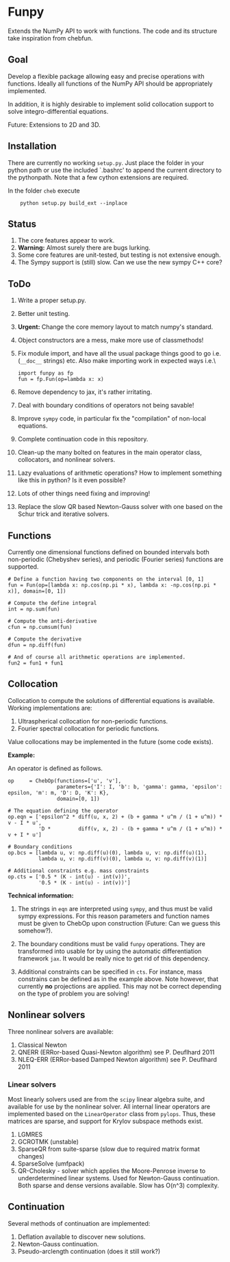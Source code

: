 Funpy
=========

Extends the NumPy API to work with functions. The code and its structure take
inspiration from chebfun.

Goal
-------

Develop a flexible package allowing easy and precise operations with functions.
Ideally all functions of the NumPy API should be appropriately implemented.

In addition, it is highly desirable to implement solid collocation support to
solve integro-differential equations.

Future: Extensions to 2D and 3D.


Installation
--------

There are currently no working `setup.py`. Just place the folder in your python
path or use the included `.bashrc' to append the current directory to the
pythonpath. Note that a few cython extensions are required.

In the folder `cheb` execute

```
    python setup.py build_ext --inplace
```

Status
--------

1. The core features appear to work.
2. **Warning:** Almost surely there are bugs lurking.
3. Some core features are unit-tested, but testing is not extensive enough.
4. The Sympy support is (still) slow. Can we use the new sympy C++ core?

ToDo
-------

1. Write a proper setup.py.
2. Better unit testing.
3. **Urgent:** Change the core memory layout to match numpy's standard.
4. Object constructors are a mess, make more use of classmethods!
5. Fix module import, and have all the usual package things good to go i.e.\
   (`__doc__` strings) etc. Also make importing work in expected ways i.e.\

   ```
   import funpy as fp
   fun = fp.Fun(op=lambda x: x)
   ```

6. Remove dependency to jax, it's rather irritating.
7. Deal with boundary conditions of operators not being savable!
8. Improve `sympy` code, in particular fix the "compilation" of non-local equations.
9. Complete continuation code in this repository.
10. Clean-up the many bolted on features in the main operator class, collocators, and nonlinear solvers.
11. Lazy evaluations of arithmetic operations? How to implement something like this in python? Is it even possible?
12. Lots of other things need fixing and improving!
13. Replace the slow QR based Newton-Gauss solver with one based on the Schur trick and iterative solvers.

Functions
-------------------

Currently one dimensional functions defined on bounded intervals both
non-periodic (Chebyshev series), and periodic (Fourier series) functions are
supported.

```
# Define a function having two components on the interval [0, 1]
fun = Fun(op=[lambda x: np.cos(np.pi * x), lambda x: -np.cos(np.pi * x)], domain=[0, 1])

# Compute the define integral
int = np.sum(fun)

# Compute the anti-derivative
cfun = np.cumsum(fun)

# Compute the derivative
dfun = np.diff(fun)

# And of course all arithmetic operations are implemented.
fun2 = fun1 + fun1
```

Collocation
-----------------

Collocation to compute the solutions of differential equations is available.
Working implementations are:

1. Ultraspherical collocation for non-periodic functions.
2. Fourier spectral collocation for periodic functions.

Value collocations may be implemented in the future (some code exists).

**Example:**

An operator is defined as follows.

```
op     = ChebOp(functions=['u', 'v'],
                parameters={'I': I, 'b': b, 'gamma': gamma, 'epsilon': epsilon, 'm': m, 'D': D, 'K': K},
                domain=[0, 1])

# The equation defining the operator
op.eqn = ['epsilon^2 * diff(u, x, 2) + (b + gamma * u^m / (1 + u^m)) * v - I * u',
          'D *         diff(v, x, 2) - (b + gamma * u^m / (1 + u^m)) * v + I * u']

# Boundary conditions
op.bcs = [lambda u, v: np.diff(u)(0), lambda u, v: np.diff(u)(1),
          lambda u, v: np.diff(v)(0), lambda u, v: np.diff(v)(1)]

# Additional constraints e.g. mass constraints
op.cts = ['0.5 * (K - int(u) - int(v))',
          '0.5 * (K - int(u) - int(v))']
```

**Technical information:**

1. The strings in `eqn` are interpreted using `sympy`, and thus must be valid
sympy expressions. For this reason parameters and function names
must be given to ChebOp upon construction (Future: Can we guess this somehow?).

2. The boundary conditions must be valid `funpy` operations. They are
   transformed into usable for by using the automatic differentiation framework
   `jax`. It would be really nice to get rid of this dependency.

3. Additional constraints can be specified in `cts`. For instance, mass
   constrains can be defined as in the example above. Note however, that
   currently **no** projections are applied. This may not be correct depending
   on the type of problem you are solving!

Nonlinear solvers
----------------

Three nonlinear solvers are available:

1. Classical Newton
2. QNERR (ERRor-based Quasi-Newton algorithm) see P. Deuflhard 2011
3. NLEQ-ERR (ERRor-based Damped Newton algorithm) see P. Deuflhard 2011

### Linear solvers

Most linearly solvers used are from the `scipy` linear algebra suite, and
available for use by the nonlinear solver. All internal linear operators are
implemented based on the `LinearOperator` class from `pylops`. Thus, these
matrices are sparse, and support for Krylov subspace methods exist.

1. LGMRES
2. GCROTMK (unstable)
3. SparseQR from suite-sparse (slow due to required matrix format changes)
4. SparseSolve (umfpack)
5. QR-Cholesky - solver which applies the Moore-Penrose inverse to
   underdetermined linear systems. Used for Newton-Gauss continuation. Both
   sparse and dense versions available. Slow has O(n^3) complexity.

Continuation
-----------------

Several methods of continuation are implemented:

1. Deflation available to discover new solutions.
2. Newton-Gauss continuation.
3. Pseudo-arclength continuation (does it still work?)
